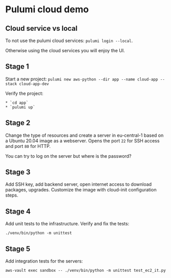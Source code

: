 # Pulumi cloud demo

## Cloud service vs local

To not use the pulumi cloud services: `pulumi login --local`.

Otherwise using the cloud services you will enjoy the UI.

## Stage 1

Start a new project: `pulumi new aws-python --dir app --name cloud-app --stack cloud-app-dev`

Verify the project:

    * `cd app`
    * `pulumi up`

## Stage 2

Change the type of resources and create a server in eu-central-1 based
on a Ubuntu 20.04 image as a webserver. Opens the port `22` for SSH access
and port `80` for HTTP.

You can try to log on the server but where is the password?

## Stage 3

Add SSH key, add backend server, open internet access to download packages,
upgrades. Customize the image with cloud-init configuration steps.

## Stage 4

Add unit tests to the infrastructure. Verify and fix the tests:

    ./venv/bin/python -m unittest

## Stage 5

Add integration tests for the servers:

    aws-vault exec sandbox -- ./venv/bin/python -m unittest test_ec2_it.py
